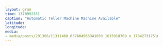 ```yaml
---
layout: gram
time: 1370992331
caption: "Automatic Teller Machine Machine Available"
latitude: 
longitude: 
media:
- media/posts/201306/11311468_637604566341039_1015918709_n_17842731751000351.jpg
---
```

